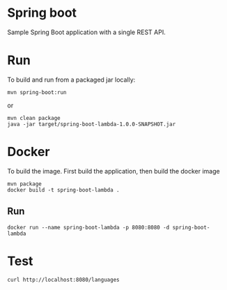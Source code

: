 # Spring boot

Sample Spring Boot application with a single REST API.

# Run

To build and run from a packaged jar locally:

    mvn spring-boot:run

or 

    mvn clean package
    java -jar target/spring-boot-lambda-1.0.0-SNAPSHOT.jar

# Docker

To build the image. First build the application, then build the docker image

    mvn package
    docker build -t spring-boot-lambda .
    
## Run

    docker run --name spring-boot-lambda -p 8080:8080 -d spring-boot-lambda
    
# Test

    curl http://localhost:8080/languages
